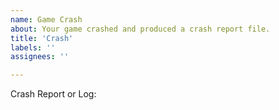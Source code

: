 ```yaml
---
name: Game Crash
about: Your game crashed and produced a crash report file.
title: 'Crash'
labels: ''
assignees: ''

---
```


<!-- Crashes can be found in <your_game_directory>/crash_reports/ -->

Crash Report or Log: <!-- Upload your crash report https://gist.github.com -->

